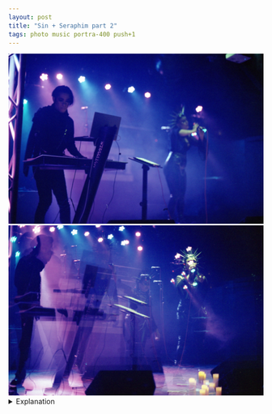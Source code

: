 ```yaml
---
layout: post
title: "Sin + Seraphim part 2"
tags: photo music portra-400 push+1
---
```


<div class="grid two">
	<img src="/assets/images/2023-01/2023-01-05-sin+seraphim-2.jpg" />
	<img src="/assets/images/2023-01/2023-01-05-sin+seraphim-3.jpg" />
</div>

<details>
	<summary>Explanation</summary>
	
	Going into the night, I wasn't really too sure what shows I was going to see or how much I was going to be interested in taking pictures. The only bands on the list I knew I wanted to see were Die Spitz and Sin + Seraphim. Therefore, it's pretty fitting that about half of the roll went to Die Spitz and the other half went to Sin + Seraphim.<br><br>

	As you can tell, this pair of images are again of Sin + Seraphim. I already spent far too long talking about my thoughts on their music and performance in the other post so this post will be much more focused on these two pictures.<br><br>

	Clearly, these two pictures were taken at about the same time. They're right next to each other on the roll and were probably taken no more than a minute or two apart.<br><br>

	Structurally, they're quite similar, I'd argue they both follow that a/b structure that I've been trying to more consistently explore. That said, they're clearly very different from each other as well.<br><br>

	Before talking about the second, more interesting picture, I want to cover the baseline first picture. I really like this picture. The colors give me a really nice, moody and dark vibe. The grain is really warm and pleasing. I totally missed a piece of dust while scanning, oops. I'm not going to rescan because it's a pain in the butt and it's good enough. Anyways, that distraction aside, it's a really comfortable picture with very clear direction from left to right. The focus is sharpest to the left and tapers off but leaves the singer still entirely visible and legible. The one two three nature of the keyboard, soundpad, and singer is really nice and doesn't leave a large void in the middle of the picture. All in all, I think this is a really nicely executed picture with just the right level of dark and light. I would say that this picture is a better representation of my idea and also a better representation of Sin + Seraphim's work and style than the picture in the previous post.<br><br>

	Now, let's talk about the second picture. If you read back to the <a href="/2022/09/12/portra-800-1">Portra 800 (1st roll)</a> post, I mentioned briefly about a multiple exposure picture. This is one of those. I finally got my dad's Nikon FM back from the shop and really wanted to try it out so both this roll and the next one were shot with it. I won't go over multiple exposure pictures too much here except to say that this is one. I really want to go over a handful of them in the next post so I'll explain and talk about them more mechanically there.<br><br>

	As a multiple exposure picture, this one has 3 exposures on the same frame. You can track this most easily with the singer as she shifts across the stage. Before going further, I'm going to just outright say that I like this picture more than the previous one. While I really like the simplicity and clarity of that picture, this one feels a lot more vibrant and expressive without feeling overly cluttered. Part of this I think is because one of the three frames has the singer superimposed over the laptop(s) which really mutes that one's presence. Interestingly, I think if I had been more exact with where I held the camera, it might have turned out too cluttered as that overlap wouldn't occur.<br><br>

	In terms of vibrancy and expressiveness, I really like seeing multiple poses and facets of the main singer in one frame. It's a really unique interaction and there's a motion to it, even though each frame is just on top of the other. It maintains the vibe and moodiness of the first picture but adds a ghostliness and delicate nature that's not as apparent or obvious. It's really interesting seeing some of the lights spotlight through the partial frames and the interactions are really fun and playful.<br><br>

	That said, I would still probably say that the first picture is a more representative picture of Sin + Seraphim. The mood is just perfect and the second picture does flirt with being too much. Ultimately that's a risk with multiple exposure pictures. I'll go over that some more in the next post so I think I'll leave this one here.
</details>
